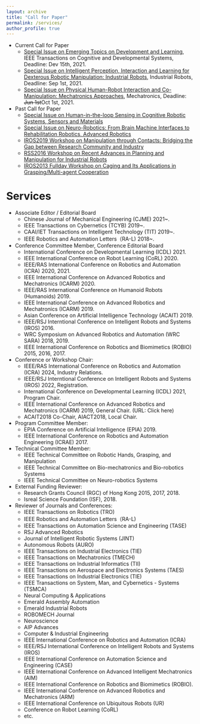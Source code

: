 ```yaml
---
layout: archive
title: "Call for Paper"
permalink: /services/
author_profile: true
---
```

* Current Call for Paper
  * [Special Issue on Emerging Topics on Development and Learning](https://wanweiwei07.github.io/files/ICDL2021_Special_Issue_Proposal_IEEE_Format.pdf), IEEE Transactions on Cognitive and Developmental Systems, Deadline: Dev 15th, 2021.
  * [Special Issue on Intelligent Perception, Interaction and Learning for Dexterous Robotic Manipulation: Industrial Robots](https://www.emeraldgrouppublishing.com/journal/ir/intelligent-perception-interaction-and-learning-dexterous-robotic-manipulation), Industrial Robots, Deadline: Sep 1st, 2021.
  * [Special Issue on Physical Human-Robot Interaction and Co-Manipulation: Mechatronics Approaches](https://www.journals.elsevier.com/mechatronics/call-for-papers/call-for-papers-special-issue-on-physical-human-robot-intera), Mechatronics, Deadline: ~~Jun 1st~~Oct 1st, 2021.
* Past Call for Paper
  * [Special Issue on Human-in-the-loop Sensing in Cognitive Robotic Systems, Sensors and Materials](https://wanweiwei07.github.io/files/CFP-Sensors%26Materials_updated.pdf)
  * [Special Issue on Neuro-Robotics: From Brain Machine Interfaces to Rehabilitation Robotics, Advanced Robotics](https://www.rsj.or.jp/databox/advanced/CFP/CFP_34_19.pdf)
  * [IROS2019 Workshop on Manipulation through Contacts: Bridging the Gap between Research Community and Industry](http://manipulation-workshop.com/)
  * [RSS2016 Workshop on Recent Advances in Planning and Manipulation for Industrial Robots](https://sites.google.com/site/rss16irt/)
  * [IROS2013 Fullday Workshop on Caging and Its Applications in Grasping/Multi-agent Cooperation](https://sites.google.com/site/iros2013workshoponcaging/)
  
Services
=====
* Associate Editor / Editorial Board
  * Chinese Journal of Mechanical Engineering (CJME) 2021~.
  * IEEE Transactions on Cybernetics (TCYB) 2019~.
  * CAAI/IET Transactions on Intelligent Technology (TIT) 2019~.
  * IEEE Robotics and Automation Letters（RA-L) 2018~.
* Conference Committee Member, Conference Editorial Board
  * International Conference on Developmental Learning (ICDL) 2021.
  * IEEE International Conference on Robot Learning (CoRL) 2020.
  * IEEE/RAS International Conference on Robotics and Automation (ICRA) 2020, 2021.
  * IEEE International Conference on Advanced Robotics and Mechatronics (ICARM) 2020.
  * IEEE/RAS International Conference on Humanoid Robots (Humanoids) 2019.
  * IEEE International Conference on Advanced Robotics and Mechatronics (ICARM) 2019.
  * Asian Conference on Artificial Intelligence Technology (ACAIT) 2019.
  * IEEE/RSJ Interntional Conference on Intelligent Robots and Systems (IROS) 2016.
  * WRC Symposium on Advanced Robotics and Automation (WRC SARA) 2018, 2019.
  * IEEE International Conference on Robotics and Biomimetics (ROBIO) 2015, 2016, 2017.
* Conference or Workshop Chair:
  * IEEE/RAS International Conference on Robotics and Automation (ICRA) 2024, Industry Relations.
  * IEEE/RSJ Interntional Conference on Intelligent Robots and Systems (IROS) 2022, Registration.
  * International Conference on Developmental Learning (ICDL) 2021, Program Chair.
  * IEEE International Conference on Advanced Robotics and Mechatronics (ICARM) 2019, General Chair. (URL: Click here)
  * ACAIT2018 Co-Chair, AIACT2018, Local Chair.
* Program Committee Member:
  * EPIA Conference on Artificial Intelligence (EPIA) 2019.
  * IEEE International Conference on Robotics and Automation Engineering (ICRAE) 2017.
* Technical Committee Member:
  * IEEE Technical Committee on Robotic Hands, Grasping, and Manipulation
  * IEEE Technical Committee on Bio-mechatronics and Bio-robotics Systems
  * IEEE Technical Committee on Neuro-robotics Systems
* External Funding Reviewer:
  * Research Grants Council (RGC) of Hong Kong 2015, 2017, 2018.
  * Isreal Science Foundation (ISF), 2018.
* Reviewer of Journals and Conferences:
  * IEEE Transactions on Robotics (TRO)
  * IEEE Robotics and Automation Letters（RA-L)
  * IEEE Transactions on Automation Science and Engineering (TASE)
  * RSJ Advanced Robotics
  * Journal of Intelligent Robotic Systems (JINT)
  * Autonomous Robots (AURO)
  * IEEE Transactions on Industrial Electronics (TIE)
  * IEEE Transactions on Mechatronics (TMECH)
  * IEEE Transactions on Industrial Informatics (TII)
  * IEEE Transactions on Aerospace and Electronics Systems (TAES)
  * IEEE Transactions on Industrial Electronics (TIE)
  * IEEE Transactions on System, Man, and Cybernetics - Systems (TSMCA)
  * Neural Computing & Applications
  * Emerald Assembly Automation
  * Emerald Industrial Robots
  * ROBOMECH Journal
  * Neuroscience
  * AIP Advances
  * Computer & Industrial Engineering
  * IEEE International Conference on Robotics and Automation (ICRA)
  * IEEE/RSJ International Conference on Intelligent Robots and Systems (IROS)
  * IEEE International Conference on Automation Science and Engineering (CASE)
  * IEEE International Conference on Advanced Intelligent Mechatronics (AIM)
  * IEEE International Conference on Robotics and Biomimetics (ROBIO).
  * IEEE International Conference on Advanced Robotics and Mechatronics (ARM)
  * IEEE International Conference on Ubiquitous Robots (UR)
  * Conference on  Robot Learning (CoRL)
  * etc.

